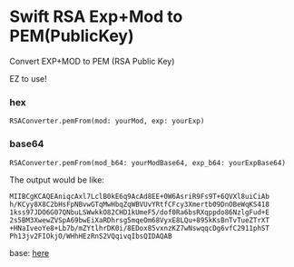 # Swift RSA Exp+Mod to PEM(PublicKey)

Convert EXP+MOD to PEM (RSA Public Key)

EZ to use!

### hex
```RSAConverter.pemFrom(mod: yourMod, exp: yourExp)```

### base64
```RSAConverter.pemFrom(mod_b64: yourModBase64, exp_b64: yourExpBase64)```


The output would be like: 
```
MIIBCgKCAQEAniqcAxl7LclB0kE6q9AcAd8EE+0W6AsriR9Fs9T+6QVXl8uiCiAb
h/KCyy8X8C2bHsFpNBvwGTqMwHbqZqWBVUvYRtfCFcy3Xmertb09DnOBeWqKS418
1kss97JDO6G07QNbuLSWwkkO82CHD1kUmeF5/dof0Ra6bsRXqppdo86NzlgFud+E
2s5BM3XwewZVSpA69bwEiXaRDhrsg5mqeOm68VyxE8LQu+895kKsBnTvTueZTrXT
+HNaIveoYe8+Lb7b/mZYtlhrDK0i/8EDox85vxnzKZ7wNswqqcDg6vfC2911phST
Ph13jv2FIOkjO/WHhHEzRnS2VQqivqIbsQIDAQAB
```


base: [here](https://github.com/tracker1/node-rsa-pem-from-mod-exp)
